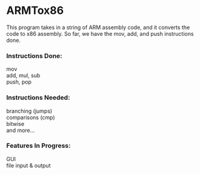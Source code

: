 # ARMTox86
This program takes in a string of ARM assembly code, and it converts the code to x86 assembly. So far, we have the mov, add, and push instructions done.

### Instructions Done:  
mov  
add, mul, sub  
push, pop  

### Instructions Needed:  
branching (jumps)  
comparisons (cmp)  
bitwise  
and more...  

### Features In Progress:  
GUI  
file input & output  
